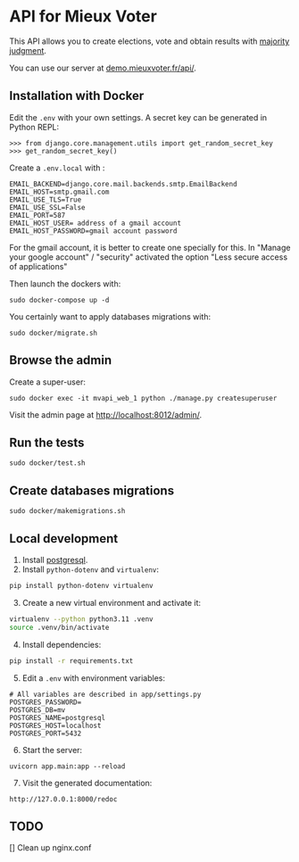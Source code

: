 # API for Mieux Voter

This API allows you to create elections, vote and obtain results with [majority judgment](https://en.wikipedia.org/wiki/Majority_judgment).

You can use our server at [demo.mieuxvoter.fr/api/](demo.mieuxvoter.fr/api/).


## Installation with Docker

Edit the `.env` with your own settings. A secret key can be generated in Python REPL:

```
>>> from django.core.management.utils import get_random_secret_key
>>> get_random_secret_key()
```
Create a `.env.local` with :

```
EMAIL_BACKEND=django.core.mail.backends.smtp.EmailBackend
EMAIL_HOST=smtp.gmail.com
EMAIL_USE_TLS=True
EMAIL_USE_SSL=False
EMAIL_PORT=587
EMAIL_HOST_USER= address of a gmail account
EMAIL_HOST_PASSWORD=gmail account password
```

For the gmail account, it is better to create one specially for this.
In "Manage your google account" / "security" activated the option "Less secure access of applications"


Then launch the dockers with:

`sudo docker-compose up -d`

You certainly want to apply databases migrations with:

`sudo docker/migrate.sh`

## Browse the admin

Create a super-user:

```
sudo docker exec -it mvapi_web_1 python ./manage.py createsuperuser
```

Visit the admin page at [http://localhost:8012/admin/](http://localhost:8012/admin/).

## Run the tests

`sudo docker/test.sh`

## Create databases migrations

`sudo docker/makemigrations.sh`



## Local development

1. Install [postgresql](https://www.postgresql.org/download/).
2. Install `python-dotenv` and `virtualenv`:

```bash
pip install python-dotenv virtualenv
```

3. Create a new virtual environment and activate it:


```bash
virtualenv --python python3.11 .venv
source .venv/bin/activate
```

4. Install dependencies:

```bash
pip install -r requirements.txt
```

5. Edit a `.env` with environment variables: 

```
# All variables are described in app/settings.py
POSTGRES_PASSWORD=
POSTGRES_DB=mv
POSTGRES_NAME=postgresql
POSTGRES_HOST=localhost
POSTGRES_PORT=5432
```

6. Start the server:

```
uvicorn app.main:app --reload
```

7. Visit the generated documentation:

```
http://127.0.0.1:8000/redoc
```


## TODO

[] Clean up nginx.conf
